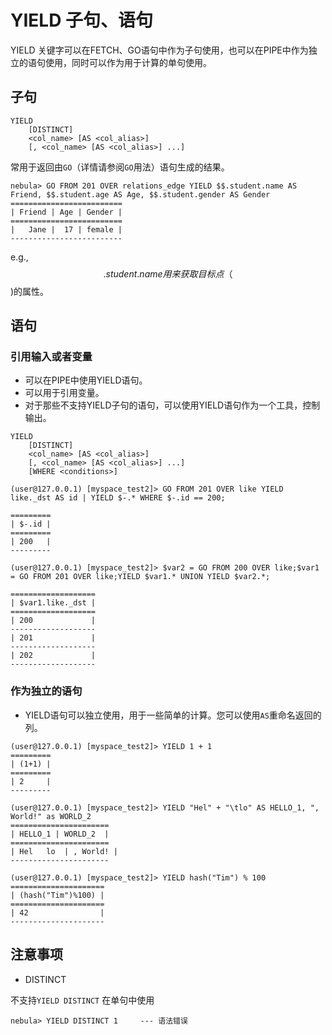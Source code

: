 # YIELD 子句、语句
YIELD 关键字可以在FETCH、GO语句中作为子句使用，也可以在PIPE中作为独立的语句使用，同时可以作为用于计算的单句使用。

## 子句
```
YIELD
    [DISTINCT]
    <col_name> [AS <col_alias>]
    [, <col_name> [AS <col_alias>] ...]
```

常用于返回由`GO`（详情请参阅`GO`用法）语句生成的结果。


```
nebula> GO FROM 201 OVER relations_edge YIELD $$.student.name AS Friend, $$.student.age AS Age, $$.student.gender AS Gender
=========================
| Friend | Age | Gender |
=========================
|   Jane |  17 | female |
-------------------------
```

e.g., $$.student.name用来获取目标点（$$)的属性。

## 语句

### 引用输入或者变量

- 可以在PIPE中使用YIELD语句。
- 可以用于引用变量。
- 对于那些不支持YIELD子句的语句，可以使用YIELD语句作为一个工具，控制输出。

```
YIELD
    [DISTINCT]
    <col_name> [AS <col_alias>]
    [, <col_name> [AS <col_alias>] ...]
    [WHERE <conditions>]
```

```
(user@127.0.0.1) [myspace_test2]> GO FROM 201 OVER like YIELD like._dst AS id | YIELD $-.* WHERE $-.id == 200;

=========
| $-.id |
=========
| 200   |
---------
```
```
(user@127.0.0.1) [myspace_test2]> $var2 = GO FROM 200 OVER like;$var1 = GO FROM 201 OVER like;YIELD $var1.* UNION YIELD $var2.*;

===================
| $var1.like._dst |
===================
| 200             |
-------------------
| 201             |
-------------------
| 202             |
-------------------
```

### 作为独立的语句

- YIELD语句可以独立使用，用于一些简单的计算。您可以使用`AS`重命名返回的列。

```
(user@127.0.0.1) [myspace_test2]> YIELD 1 + 1
=========
| (1+1) |
=========
| 2     |
---------

(user@127.0.0.1) [myspace_test2]> YIELD "Hel" + "\tlo" AS HELLO_1, ", World!" as WORLD_2
======================
| HELLO_1 | WORLD_2  |
======================
| Hel	lo  | , World! |
----------------------

(user@127.0.0.1) [myspace_test2]> YIELD hash("Tim") % 100
=====================
| (hash("Tim")%100) |
=====================
| 42                |
---------------------

```

## 注意事项
* DISTINCT

不支持`YIELD DISTINCT` 在单句中使用 
```
nebula> YIELD DISTINCT 1     --- 语法错误
```
